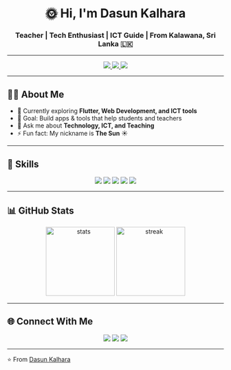 <h1 align="center">🌞 Hi, I'm Dasun Kalhara</h1>
<h3 align="center">Teacher | Tech Enthusiast | ICT Guide | From Kalawana, Sri Lanka 🇱🇰</h3>

---

<p align="center">
  <a href="https://github.com/DasunZ03">
    <img src="https://img.shields.io/badge/GitHub-Follow-black?style=for-the-badge&logo=github" />
  </a>
  <a href="mailto:dkalhara457@gmail.com">
    <img src="https://img.shields.io/badge/Email-Contact-red?style=for-the-badge&logo=gmail" />
  </a>
  <a href="https://www.linkedin.com/in/dasun-kalhara-0242b9314">
    <img src="https://img.shields.io/badge/LinkedIn-Connect-blue?style=for-the-badge&logo=linkedin" />
  </a>
</p>

---

## 👨‍💻 About Me  
- 🌱 Currently exploring **Flutter, Web Development, and ICT tools**  
- 🎯 Goal: Build apps & tools that help students and teachers  
- 💬 Ask me about **Technology, ICT, and Teaching**  
- ⚡ Fun fact: My nickname is **The Sun** ☀️  

---

## 🚀 Skills  
<p align="center">
  <img src="https://img.shields.io/badge/HTML5-E34F26?style=for-the-badge&logo=html5&logoColor=white" />
  <img src="https://img.shields.io/badge/CSS3-1572B6?style=for-the-badge&logo=css3&logoColor=white" />
  <img src="https://img.shields.io/badge/JavaScript-F7DF1E?style=for-the-badge&logo=javascript&logoColor=black" />
  <img src="https://img.shields.io/badge/Flutter-02569B?style=for-the-badge&logo=flutter&logoColor=white" />
  <img src="https://img.shields.io/badge/Python-3776AB?style=for-the-badge&logo=python&logoColor=white" />
</p>

---

## 📊 GitHub Stats  
<p align="center">
  <img src="https://github-readme-stats.vercel.app/api?username=dasunkalhara&show_icons=true&theme=tokyonight" alt="stats" height="160"/>
  <img src="https://github-readme-streak-stats.herokuapp.com/?user=dasunkalhara&theme=tokyonight" alt="streak" height="160"/>
</p>

---

## 🌐 Connect With Me  
<p align="center">
  <a href="https://github.com/dasunkalhara"><img src="https://img.icons8.com/ios-filled/50/000000/github.png"/></a>
  <a href="https://linkedin.com/in/your-link"><img src="https://img.icons8.com/ios-filled/50/0A66C2/linkedin.png"/></a>
  <a href="mailto:youremail@example.com"><img src="https://img.icons8.com/ios-filled/50/EA4335/gmail.png"/></a>
</p>

---

⭐️ From [Dasun Kalhara](https://github.com/dasunkalhara)
